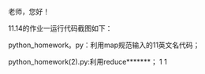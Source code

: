 老师，您好！

11.14的作业一运行代码截图如下：

python_homework。py：利用map规范输入的11英文名代码；

python_homework(2).py:利用reduce*******；
1
1

